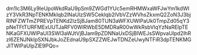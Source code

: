 dm1lc3M6Ly9leUpoWkdRaU9pSm9ZWGd1YUc5emRHMWxaWFJwYm1kdWIzY3VkR3NpTENKMklqb2lNaUlzSW5Ceklqb2lVbVZzWVhsZkxmQ2ZoN3J3bjRlNFZWTmZPREVpTENKd2IzSjBJam80TUN3aWFXUWlPaUk0TmpZd05qY3pNeTFtTURFMExUUTJaRFV0WlRWbE5DMDRaR00wWkRsbVlqYzNaRElpTENKaGFXUWlPaUl3SWl3aWJtVjBJam9pZDNNaUxDSjBlWEJsSWpvaUlpd2lhRzl6ZENJNklpSXNJbkJoZEdnaU9pSXZZWEJwTDNZeUwyNTFiR3dpTENKMGJITWlPaUlpZlE9PQo=